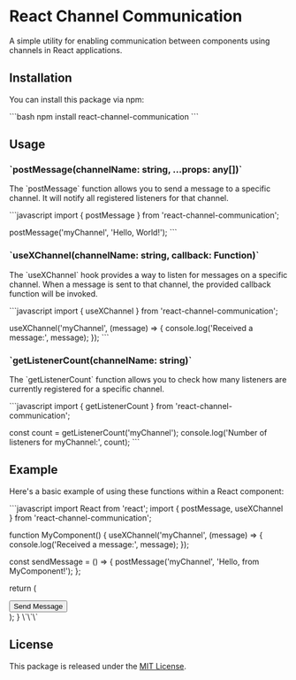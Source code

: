 # React Channel Communication

A simple utility for enabling communication between components using channels in React applications.

## Installation

You can install this package via npm:

\`\`\`bash
npm install react-channel-communication
\`\`\`

## Usage

### \`postMessage(channelName: string, ...props: any[])\`

The \`postMessage\` function allows you to send a message to a specific channel. It will notify all registered listeners for that channel.

\`\`\`javascript
import { postMessage } from 'react-channel-communication';

postMessage('myChannel', 'Hello, World!');
\`\`\`

### \`useXChannel(channelName: string, callback: Function)\`

The \`useXChannel\` hook provides a way to listen for messages on a specific channel. When a message is sent to that channel, the provided callback function will be invoked.

\`\`\`javascript
import { useXChannel } from 'react-channel-communication';

useXChannel('myChannel', (message) => {
console.log('Received a message:', message);
});
\`\`\`

### \`getListenerCount(channelName: string)\`

The \`getListenerCount\` function allows you to check how many listeners are currently registered for a specific channel.

\`\`\`javascript
import { getListenerCount } from 'react-channel-communication';

const count = getListenerCount('myChannel');
console.log('Number of listeners for myChannel:', count);
\`\`\`

## Example

Here's a basic example of using these functions within a React component:

\`\`\`javascript
import React from 'react';
import { postMessage, useXChannel } from 'react-channel-communication';

function MyComponent() {
useXChannel('myChannel', (message) => {
console.log('Received a message:', message);
});

const sendMessage = () => {
postMessage('myChannel', 'Hello, from MyComponent!');
};

return (
<div>
<button onClick={sendMessage}>Send Message</button>
</div>
);
}
\`\`\`

## License

This package is released under the [MIT License](LICENSE).
